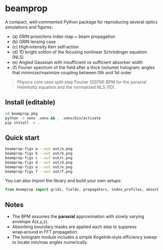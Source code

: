 # beamprop

A compact, well‑commented Python package for reproducing several optics simulations and figures:

- (a) GRIN prism/lens index map + beam propagation
- (b) GRIN lensing case
- (c) High‑intensity Kerr self‑action
- (d) 1D bright soliton of the focusing nonlinear Schrödinger equation (NLS)
- (e) Angled Gaussian with insufficient vs sufficient absorber width
- (f) Fourier spectrum of the field after a thick (volume) hologram; angles that minimize/maximize coupling between 0th and 1st order

> Physics core uses split‑step Fourier (SSFM) BPM for the paraxial Helmholtz equation and the normalized NLS (1D).

## Install (editable)

```bash
cd beamprop_pkg
python -m venv .venv && . .venv/bin/activate
pip install -e .
```

## Quick start

```bash
beamprop-figs a --out out/a.png
beamprop-figs b --out out/b.png
beamprop-figs c --out out/c.png
beamprop-figs d --out out/d.png
beamprop-figs e --out out/e.png
beamprop-figs f --out out/f.png
```

You can also import the library and build your own setups:

```python
from beamprop import grids, fields, propagators, index_profiles, absorbers
```

## Notes

- The BPM assumes the **paraxial** approximation with slowly varying envelope A(x,y,z).
- Absorbing boundary masks are applied each step to suppress wrap‑around in FFT propagation.
- The hologram module includes a simple Kogelnik‑style efficiency sweep to locate min/max angles numerically.

